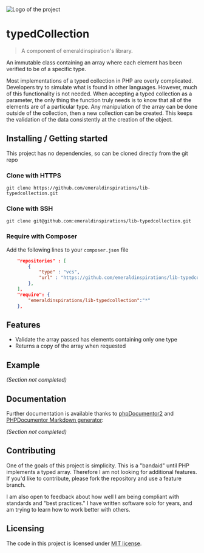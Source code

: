 ![Logo of the project](http://vps56132.vps.ovh.ca/logo.gitHub.png)

# typedCollection
> A component of emeraldinspiration's library.

An immutable class containing an array where each element has been verified to
be of a specific type.

Most implementations of a typed collection in PHP are overly complicated.  
Developers try to simulate what is found in other languages.  However, much of
this functionality is not needed.  When accepting a typed collection as a
parameter, the only thing the function truly needs is to know that all of the
elements are of a particular type.  Any manipulation of the array can be done
outside of the collection, then a new collection can be created.  This keeps
the validation of the data consistently at the creation of the object.  

## Installing / Getting started

This project has no dependencies, so can be cloned directly from the git repo

### Clone with HTTPS

```shell
git clone https://github.com/emeraldinspirations/lib-typedcollection.git
```

### Clone with SSH

```shell
git clone git@github.com:emeraldinspirations/lib-typedcollection.git
```

### Require with Composer

Add the following lines to your `composer.json` file

```json
    "repositories" : [
        {
            "type" : "vcs",
            "url" : "https://github.com/emeraldinspirations/lib-typedcollection.git"
        },
    ],
    "require": {
        "emeraldinspirations/lib-typedcollection":"*"
    },    
```

## Features

- Validate the array passed has elements containing only one type
- Returns a copy of the array when requested

## Example

*(Section not completed)*

## Documentation
Further documentation is available thanks to [phpDocumentor2](https://www.phpdoc.org/) and [PHPDocumentor Markdown generator](https://github.com/evert/phpdoc-md):

*(Section not completed)*

## Contributing

One of the goals of this project is simplicity.  This is a "bandaid" until PHP
implements a typed array.  Therefore I am not looking for additional features.
If you'd like to contribute, please fork the repository and use a feature
branch.

I am also open to feedback about how well I am being compliant with standards
and "best practices."  I have written software solo for years, and am trying to
learn how to work better with others.

## Licensing

The code in this project is licensed under [MIT license](LICENSE).
